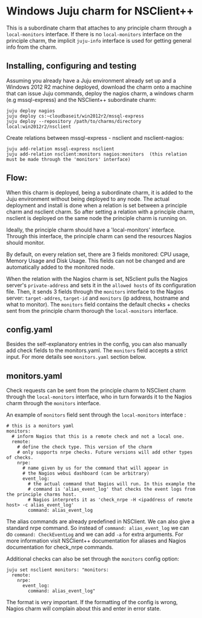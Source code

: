 ﻿# Windows Juju charm for NSClient++

This is a subordinate charm that attaches to any principle charm through a `local-monitors` interface. If there is no `local-monitors` interface on the principle charm, the implicit `juju-info` interface is used for getting general info from the charm.


## Installing, configuring and testing

Assuming you already have a Juju environment already set up and a Windows 2012 R2 machine deployed, download the charm onto a machine that can issue Juju commands, deploy the nagios charm, a windows charm (e.g mssql-express) and the NSClient++ subordinate charm:

    juju deploy nagios
    juju deploy cs:~cloudbaseit/win2012r2/mssql-express
    juju deploy --repository /path/to/charms/directory local:win2012r2/nsclient

Create relations between mssql-express - nsclient and nsclient-nagios:

    juju add-relation mssql-express nsclient
    juju add-relation nsclient:monitors nagios:monitors  (this relation must be made through the 'monitors' interface)


## Flow:

When this charm is deployed, being a subordinate charm, it is added to the Juju environment without being deployed to any node. The actual deployment and install is done when a relation is set between a principle charm and nsclient charm. So after setting a relation with a principle charm, nsclient is deployed on the same node the principle charm is running on.

Ideally, the principle charm should have a 'local-monitors' interface. Through this interface, the principle charm can send the resources Nagios should monitor.

By default, on every relation set, there are 3 fields monitored: CPU usage, Memory Usage and Disk Usage. This fields can not be changed and are automatically added to the monitored node.

When the relation with the Nagios charm is set, NSclient pulls the Nagios server's `private-address` and sets it in the `allowed hosts` of its configuration file. Then, it sends 3 fields through the `monitors` interface to the Nagios server: `target-addres`, `target-id` and `monitors` (ip address, hostname and what to monitor). The `monitors` field contains the default checks + checks sent from the principle charm thorough the `local-monitors` interface.


## config.yaml

Besides the self-explanatory entries in the config, you can also manually add check fields to the monitors.yaml. The `monitors` field accepts a strict input. For more details see `monitors.yaml` section below.


## monitors.yaml

Check requests can be sent from the principle charm to NSClient charm through the `local-monitors` interface, who in turn forwards it to the Nagios charm through the `monitors` interface.

An example of `monitors` field sent through the `local-monitors` interface :

    # this is a monitors yaml
    monitors:
      # inform Nagios that this is a remote check and not a local one.
      remote:
        # define the check type. This version of the charm
        # only supports nrpe checks. Future versions will add other types of checks.
        nrpe:
          # name given by us for the command that will appear in
          # the Nagios webui dashboard (can be arbitrary)
          event_log:
            # the actual command that Nagios will run. In this example the
            # command is 'alias_event_log' that checks the event logs from the principle charms host.
            # Nagios interprets it as 'check_nrpe -H <ipaddress of remote host> -c alias_event_log'
            command: alias_event_log

The alias commands are already predefined in NSClient. We can also give a standard nrpe command. So instead of `command: alias_event_log` we can do `command: CheckEventLog` and we can add `-a` for extra arguments. For more information visit NSClient++ documentation for aliases and Nagios documentation for check_nrpe commands.

Additional checks can also be set through the `monitors` config option:

    juju set nsclient monitors: "monitors:
      remote:
        nrpe:
          event_log:
            command: alias_event_log"

The format is very important. If the formatting of the config is wrong, Nagios charm will complain about this and enter in error state.
